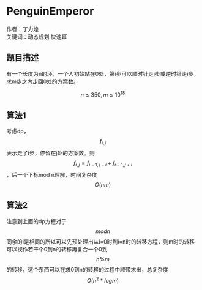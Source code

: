 # PenguinEmperor

作者：丁力煌  
关键词：动态规划 快速幂

## 题目描述

有一个长度为n的环，一个人初始站在0处，第i步可以顺时针走i步或逆时针走i步，求m步之内走回0处的方案数。

$$n\leq350, m\leq 10^{18}$$

## 算法1

考虑dp，$$f_{i,j}$$表示走了i步，停留在j处的方案数。则$$f_{i,j}=f_{i-1,j-i}+f_{i-1,j+i}$$，后一个下标mod n理解，时间复杂度$$O(nm)$$

## 算法2

注意到上面的dp方程对于$$mod n$$同余的i是相同的所以可以先预处理出从i=0时到i=n时的转移方程，则m时的转移可以视作若干个0到n的转移再复合一个0到$$n\%m$$的转移，这个东西可以在求0到n的转移的过程中顺带求出，总复杂度$$O(n^2*logm)$$

